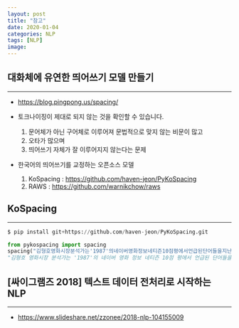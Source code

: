 ```yaml
---
layout: post
title: "참고"
date: 2020-01-04
categories: NLP
tags: [NLP]
image:
---
```


## 대화체에 유연한 띄어쓰기 모델 만들기
***
* https://blog.pingpong.us/spacing/
* 토크나이징이 제대로 되지 않는 것을 확인할 수 있습니다.
  1. 문어체가 아닌 구어체로 이루어져 문법적으로 맞지 않는 비문이 많고
  2. 오타가 많으며
  3. 띄어쓰기 자체가 잘 이루어지지 않는다는 문제

* 한국어의 띄어쓰기를 교정하는 오픈소스 모델
  1. KoSpacing : https://github.com/haven-jeon/PyKoSpacing
  2. RAWS : https://github.com/warnikchow/raws

## KoSpacing
***
```python
$ pip install git+https://github.com/haven-jeon/PyKoSpacing.git
```

```python
from pykospacing import spacing
spacing("김형호영화시장분석가는'1987'의네이버영화정보네티즌10점평에서언급된단어들을지난해12월27일부터올해1월10일까지통계프로그램R과KoNLP패키지로텍스트마이닝하여분석했다.")
"김형호 영화시장 분석가는 '1987'의 네이버 영화 정보 네티즌 10점 평에서 언급된 단어들을 지난해 12월 27일부터 올해 1월 10일까지 통계 프로그램 R과 KoNLP 패키지로 텍스트마이닝하여 분석했다."
```


## [싸이그램즈 2018] 텍스트 데이터 전처리로 시작하는 NLP
***
* https://www.slideshare.net/zzonee/2018-nlp-104155009
